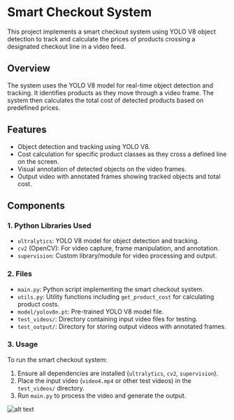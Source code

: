 # Smart Checkout System

This project implements a smart checkout system using YOLO V8 object detection to track and calculate the prices of products crossing a designated checkout line in a video feed.

## Overview

The system uses the YOLO V8 model for real-time object detection and tracking. It identifies products as they move through a video frame. The system then calculates the total cost of detected products based on predefined prices.

## Features

- Object detection and tracking using YOLO V8.
- Cost calculation for specific product classes as they cross a defined line on the screen.
- Visual annotation of detected objects on the video frames.
- Output video with annotated frames showing tracked objects and total cost.

## Components

### 1. Python Libraries Used

- `ultralytics`: YOLO V8 model for object detection and tracking.
- `cv2` (OpenCV): For video capture, frame manipulation, and annotation.
- `supervision`: Custom library/module for video processing and output.

### 2. Files

- `main.py`: Python script implementing the smart checkout system.
- `utils.py`: Utility functions including `get_product_cost` for calculating product costs.
- `model/yolov8n.pt`: Pre-trained YOLO V8 model file.
- `test_videos/`: Directory containing input video files for testing.
- `test_output/`: Directory for storing output videos with annotated frames.

### 3. Usage

To run the smart checkout system:

1. Ensure all dependencies are installed (`ultralytics`, `cv2`, `supervision`).
2. Place the input video (`video4.mp4` or other test videos) in the `test_videos/` directory.
3. Run `main.py` to process the video and generate the output.

![alt text](output4.gif)
